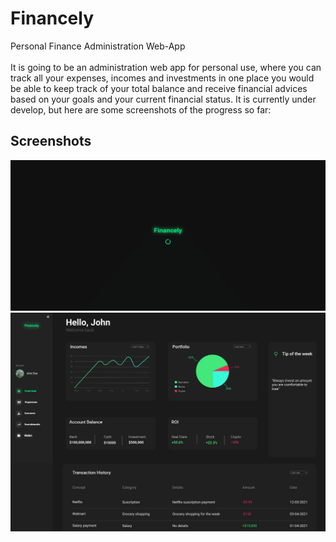 

<h1>Financely</h1>
Personal Finance Administration Web-App
<br></br>
It is going to be an administration web app for personal use, where you can track all your expenses, 
incomes and investments in one place you would be able to keep track of your total balance and receive financial advices 
based on your goals and your current financial status.
It is currently under develop, but here are some screenshots of the progress so far:

<h2>Screenshots</h2>

<img src="public/img/loadingScreen.png" />

<img src="public/img/HomeScreen.png" />
